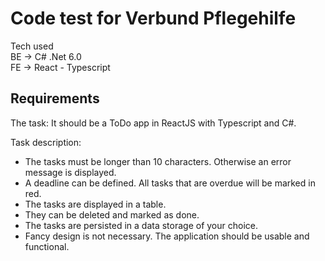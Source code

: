 # Code test for Verbund Pflegehilfe

Tech used <br/>
BE -> C# .Net 6.0 <br/>
FE -> React - Typescript <br/>


## Requirements

The task: It should be a ToDo app in ReactJS with Typescript and C#.

Task description:
<ul>
  <li>The tasks must be longer than 10 characters. Otherwise an error message is displayed.</li>
  <li>A deadline can be defined. All tasks that are overdue will be marked in red.</li>
  <li>The tasks are displayed in a table.</li>
  <li>They can be deleted and marked as done.</li>
  <li>The tasks are persisted in a data storage of your choice.</li>
  <li>Fancy design is not necessary. The application should be usable and functional.</li>
</ul>






